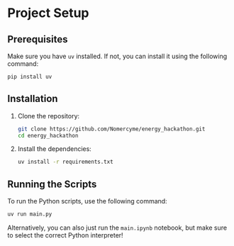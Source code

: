 # Project Setup

## Prerequisites

Make sure you have `uv` installed. If not, you can install it using the following command:

```bash
pip install uv
```

## Installation

1. Clone the repository:
    ```bash
    git clone https://github.com/Nomercyme/energy_hackathon.git
    cd energy_hackathon
    ```

2. Install the dependencies:
    ```bash
    uv install -r requirements.txt
    ```

## Running the Scripts

To run the Python scripts, use the following command:
```bash
uv run main.py
```

Alternatively, you can also just run the `main.ipynb` notebook, but make sure to select the correct Python interpreter!